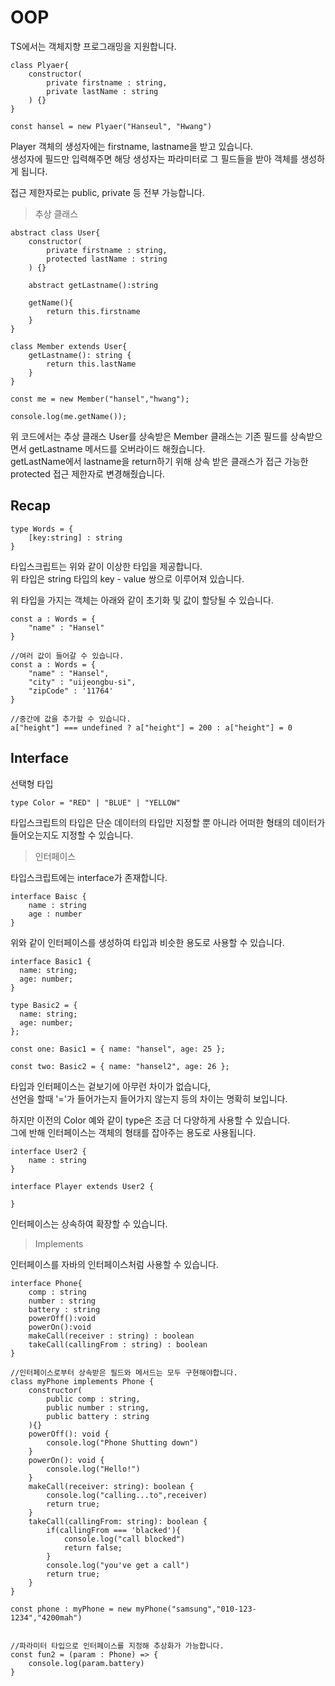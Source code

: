 <h1>OOP</h1>

TS에서는 객체지향 프로그래밍을 지원합니다.

```
class Plyaer{
    constructor(
        private firstname : string,
        private lastName : string
    ) {}
}

const hansel = new Plyaer("Hanseul", "Hwang")
```

Player 객체의 생성자에는 firstname, lastname을 받고 있습니다.\
생성자에 필드만 입력해주면 해당 생성자는 파라미터로 그 필드들을 받아 객체를 생성하게 됩니다.

접근 제한자로는 public, private 등 전부 가능합니다.

> 추상 클래스

```
abstract class User{
    constructor(
        private firstname : string,
        protected lastName : string
    ) {}

    abstract getLastname():string

    getName(){
        return this.firstname
    }
}

class Member extends User{
    getLastname(): string {
        return this.lastName
    }
}

const me = new Member("hansel","hwang");

console.log(me.getName());
```

위 코드에서는 추상 클래스 User를 상속받은 Member 클래스는 기존 필드를 상속받으면서 getLastname 메서드를 오버라이드 해줬습니다.\
getLastName에서 lastname을 return하기 위해 상속 받은 클래스가 접근 가능한 protected 접근 제한자로 변경해줬습니다.

<h2>Recap</h2>

```
type Words = {
    [key:string] : string
}
```

타입스크립트는 위와 같이 이상한 타입을 제공합니다.\
위 타입은 string 타입의 key - value 쌍으로 이루어져 있습니다.

위 타입을 가지는 객체는 아래와 같이 초기화 및 값이 할당될 수 있습니다.

```
const a : Words = {
    "name" : "Hansel"
}

//여러 값이 들어갈 수 있습니다.
const a : Words = {
    "name" : "Hansel",
    "city" : "uijeongbu-si",
    "zipCode" : '11764'
}

//중간에 값을 추가할 수 있습니다.
a["height"] === undefined ? a["height"] = 200 : a["height"] = 0 
```

<h2>Interface</h2>

선택형 타입

```
type Color = "RED" | "BLUE" | "YELLOW"
```

타입스크립트의 타입은 단순 데이터의 타입만 지정할 뿐 아니라 어떠한 형태의 데이터가 들어오는지도 지정할 수 있습니다.

> 인터페이스

타입스크립트에는 interface가 존재합니다.

```
interface Baisc {
    name : string
    age : number
}
```

위와 같이 인터페이스를 생성하여 타입과 비슷한 용도로 사용할 수 있습니다.

```
interface Basic1 {
  name: string;
  age: number;
}

type Basic2 = {
  name: string;
  age: number;
};

const one: Basic1 = { name: "hansel", age: 25 };

const two: Basic2 = { name: "hansel2", age: 26 };
```

타입과 인터페이스는 겉보기에 아무런 차이가 없습니다,\
선언을 할때 '='가 들어가는지 들어가지 않는지 등의 차이는 명확히 보입니다.

하지만 이전의 Color 예와 같이 type은 조금 더 다양하게 사용할 수 있습니다.\
그에 반해 인터페이스는 객체의 형태를 잡아주는 용도로 사용됩니다.

```
interface User2 {
    name : string
}

interface Player extends User2 {

}
```

인터페이스는 상속하여 확장할 수 있습니다.

> Implements 

인터페이스를 자바의 인터페이스처럼 사용할 수 있습니다.

```
interface Phone{
    comp : string
    number : string
    battery : string
    powerOff():void
    powerOn():void
    makeCall(receiver : string) : boolean
    takeCall(callingFrom : string) : boolean   
}

//인터페이스로부터 상속받은 필드와 메서드는 모두 구현해야합니다.
class myPhone implements Phone {
    constructor(
        public comp : string,
        public number : string,
        public battery : string
    ){}
    powerOff(): void {
        console.log("Phone Shutting down")
    }
    powerOn(): void {
        console.log("Hello!")
    }
    makeCall(receiver: string): boolean {
        console.log("calling...to",receiver)
        return true;
    }
    takeCall(callingFrom: string): boolean {
        if(callingFrom === 'blacked'){
            console.log("call blocked")
            return false;
        }
        console.log("you've get a call")
        return true;
    }
}

const phone : myPhone = new myPhone("samsung","010-123-1234","4200mah")


//파라미터 타입으로 인터페이스를 지정해 추상화가 가능합니다.
const fun2 = (param : Phone) => {
    console.log(param.battery)
}
```






